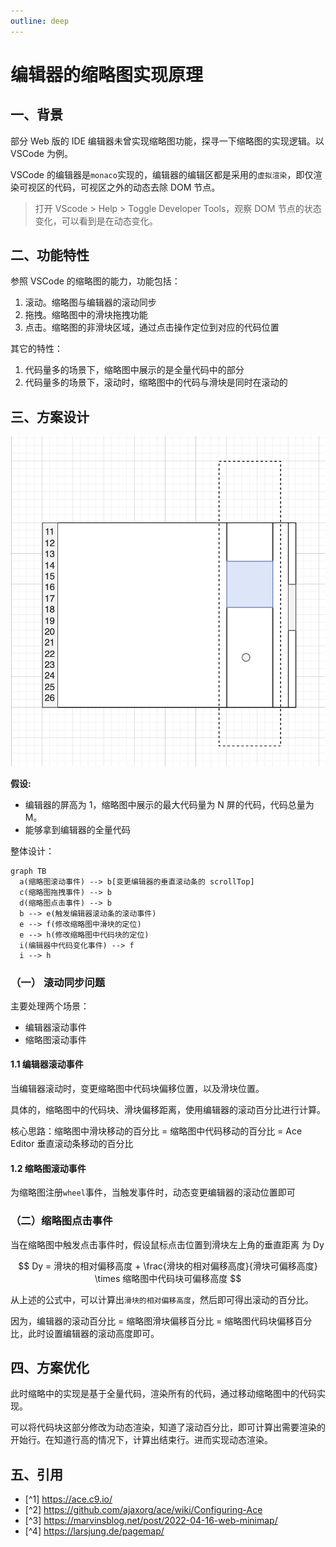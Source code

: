 ```yaml
---
outline: deep
---
```


# 编辑器的缩略图实现原理

## 一、背景

部分 Web 版的 IDE 编辑器未曾实现缩略图功能，探寻一下缩略图的实现逻辑。以 VSCode 为例。

VSCode 的编辑器是`monaco`实现的，编辑器的编辑区都是采用的`虚拟渲染`，即仅渲染可视区的代码，可视区之外的动态去除 DOM 节点。

> 打开 VScode > Help > Toggle Developer Tools，观察 DOM 节点的状态变化，可以看到是在动态变化。

## 二、功能特性

参照 VSCode 的缩略图的能力，功能包括：

1. 滚动。缩略图与编辑器的滚动同步
2. 拖拽。缩略图中的滑块拖拽功能
3. 点击。缩略图的非滑块区域，通过点击操作定位到对应的代码位置

其它的特性：

1. 代码量多的场景下，缩略图中展示的是全量代码中的部分
2. 代码量多的场景下，滚动时，缩略图中的代码与滑块是同时在滚动的

## 三、方案设计

<img src="./img/minimap.png"/>

<b>假设:</b>

- 编辑器的屏高为 1，缩略图中展示的最大代码量为 N 屏的代码，代码总量为 M。
- 能够拿到编辑器的全量代码

整体设计：

```mermaid
graph TB
  a(缩略图滚动事件) --> b[变更编辑器的垂直滚动条的 scrollTop]
  c(缩略图拖拽事件) --> b
  d(缩略图点击事件) --> b
  b --> e(触发编辑器滚动条的滚动事件)
  e --> f(修改缩略图中滑块的定位)
  e --> h(修改缩略图中代码块的定位)
  i(编辑器中代码变化事件) --> f
  i --> h
```

### （一） 滚动同步问题

主要处理两个场景：

- 编辑器滚动事件
- 缩略图滚动事件

#### 1.1 编辑器滚动事件

当编辑器滚动时，变更缩略图中代码块偏移位置，以及滑块位置。

具体的，缩略图中的代码块、滑块偏移距离，使用编辑器的滚动百分比进行计算。

核心思路：缩略图中滑块移动的百分比 = 缩略图中代码移动的百分比 = Ace Editor 垂直滚动条移动的百分比

#### 1.2 缩略图滚动事件

为缩略图注册`wheel`事件，当触发事件时，动态变更编辑器的滚动位置即可

### （二）缩略图点击事件

当在缩略图中触发点击事件时，假设鼠标点击位置到滑块左上角的垂直距离 为 Dy

$$
Dy = 滑块的相对偏移高度 + \frac{滑块的相对偏移高度}{滑块可偏移高度} \times 缩略图中代码块可偏移高度
$$

从上述的公式中，可以计算出`滑块的相对偏移高度`，然后即可得出滚动的百分比。

因为，编辑器的滚动百分比 = 缩略图滑块偏移百分比 = 缩略图代码块偏移百分比，此时设置编辑器的滚动高度即可。

## 四、方案优化

此时缩略中的实现是基于全量代码，渲染所有的代码，通过移动缩略图中的代码实现。

可以将代码块这部分修改为动态渲染，知道了滚动百分比，即可计算出需要渲染的开始行。在知道行高的情况下，计算出结束行。进而实现动态渲染。

## 五、引用

- [^1] <a href="https://ace.c9.io/">https://ace.c9.io/</a>
- [^2] <a href="https://github.com/ajaxorg/ace/wiki/Configuring-Ace">https://github.com/ajaxorg/ace/wiki/Configuring-Ace</a>
- [^3] <a href="https://marvinsblog.net/post/2022-04-16-web-minimap/">https://marvinsblog.net/post/2022-04-16-web-minimap/</a>
- [^4] <a href="https://larsjung.de/pagemap/">https://larsjung.de/pagemap/</a>
